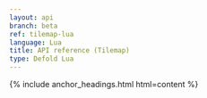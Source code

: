 ```yaml
---
layout: api
branch: beta
ref: tilemap-lua
language: Lua
title: API reference (Tilemap)
type: Defold Lua
---
```

{% include anchor_headings.html html=content %}